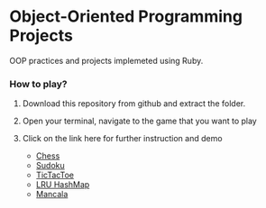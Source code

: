 # Object-Oriented Programming Projects 

OOP practices and projects implemeted using Ruby.

### How to play?
  1. Download this repository from github and extract the folder.
  
  2. Open your terminal, navigate to the game that you want to play
  
  3. Click on the link here for further instruction and demo
  
      - [Chess](https://github.com/arashMirhosseini/oop_projects/tree/master/chess)
      - [Sudoku](https://github.com/arashMirhosseini/oop_projects/tree/master/sudoku)
      - [TicTacToe](https://github.com/arashMirhosseini/oop_projects/tree/master/tictactoe)
      - [LRU HashMap](https://github.com/arashMirhosseini/oop_projects/tree/master/hashMap_lru)
      - [Mancala](https://github.com/arashMirhosseini/oop_projects/tree/master/mancala)
    

